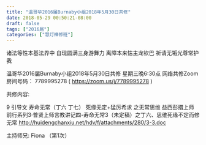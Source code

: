 ```yaml
---
title: "温哥华2016届Burnaby小组2018年5月30日共修"
date: 2018-05-29 00:50:21-08:00
draft: false
tags: ["2016届"]
categories: ["慧灯禅修班"]
---
```

诸法等性本基法界中 自现圆满三身游舞力
离障本来怙主龙钦巴 祈请无垢光尊常护我

温哥华2016届Burnaby小组2018年5月30日共修
星期三晚6:30点
网络共修Zoom房间号码： 7789995278 ( https://zoom.us/j/7789995278 )

共修内容:

9 引导文 寿命无常（丁六 丁七） 死缘无定+猛厉希求 之无常思维 
益西彭措上师 前行系列3·普贤上师言教讲记四-寿命无常3（未定稿）之丁六、思维死缘不定而修无常
 http://huidengchanxiu.net/hdv/f/attachments/280/3-3.doc

主持师兄: Fiona （第1次）
